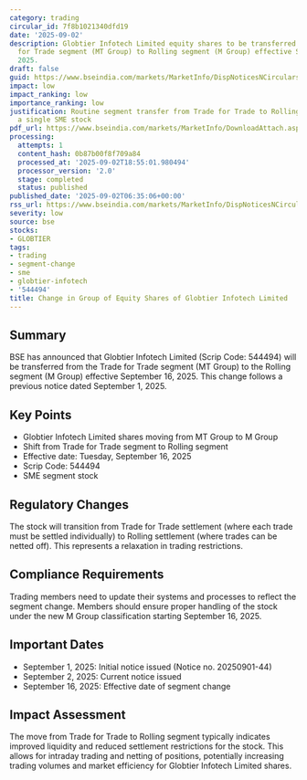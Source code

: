 ```yaml
---
category: trading
circular_id: 7f8b1021340dfd19
date: '2025-09-02'
description: Globtier Infotech Limited equity shares to be transferred from Trade
  for Trade segment (MT Group) to Rolling segment (M Group) effective September 16,
  2025.
draft: false
guid: https://www.bseindia.com/markets/MarketInfo/DispNoticesNCirculars.aspx?Noticeid={36379566-4AFF-4004-9CE7-60E8127C29B0}&noticeno=20250902-5&dt=09/02/2025&icount=5&totcount=59&flag=0
impact: low
impact_ranking: low
importance_ranking: low
justification: Routine segment transfer from Trade for Trade to Rolling segment for
  a single SME stock
pdf_url: https://www.bseindia.com/markets/MarketInfo/DownloadAttach.aspx?id=20250902-5&attachedId=
processing:
  attempts: 1
  content_hash: 0b87b00f8f709a84
  processed_at: '2025-09-02T18:55:01.980494'
  processor_version: '2.0'
  stage: completed
  status: published
published_date: '2025-09-02T06:35:06+00:00'
rss_url: https://www.bseindia.com/markets/MarketInfo/DispNoticesNCirculars.aspx?Noticeid={36379566-4AFF-4004-9CE7-60E8127C29B0}&noticeno=20250902-5&dt=09/02/2025&icount=5&totcount=59&flag=0
severity: low
source: bse
stocks:
- GLOBTIER
tags:
- trading
- segment-change
- sme
- globtier-infotech
- '544494'
title: Change in Group of Equity Shares of Globtier Infotech Limited
---
```


## Summary

BSE has announced that Globtier Infotech Limited (Scrip Code: 544494) will be transferred from the Trade for Trade segment (MT Group) to the Rolling segment (M Group) effective September 16, 2025. This change follows a previous notice dated September 1, 2025.

## Key Points

- Globtier Infotech Limited shares moving from MT Group to M Group
- Shift from Trade for Trade segment to Rolling segment
- Effective date: Tuesday, September 16, 2025
- Scrip Code: 544494
- SME segment stock

## Regulatory Changes

The stock will transition from Trade for Trade settlement (where each trade must be settled individually) to Rolling settlement (where trades can be netted off). This represents a relaxation in trading restrictions.

## Compliance Requirements

Trading members need to update their systems and processes to reflect the segment change. Members should ensure proper handling of the stock under the new M Group classification starting September 16, 2025.

## Important Dates

- September 1, 2025: Initial notice issued (Notice no. 20250901-44)
- September 2, 2025: Current notice issued
- September 16, 2025: Effective date of segment change

## Impact Assessment

The move from Trade for Trade to Rolling segment typically indicates improved liquidity and reduced settlement restrictions for the stock. This allows for intraday trading and netting of positions, potentially increasing trading volumes and market efficiency for Globtier Infotech Limited shares.